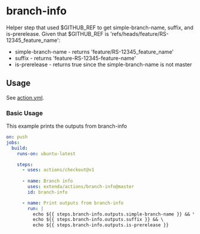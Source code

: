 # branch-info

Helper step that used $GITHUB_REF to get simple-branch-name, suffix, and is-prerelease.
Given that $GITHUB_REF is 'refs/heads/feature/RS-12345_feature_name':
 * simple-branch-name - returns 'feature/RS-12345_feature_name'
 * suffix - returns 'feature-RS-12345-feature-name'
 * is-prerelease - returns true since the simple-branch-name is not master

## Usage

See [action.yml](action.yml).

### Basic Usage

This example prints the outputs from branch-info

```yaml
on: push
jobs:
  build:
    runs-on: ubuntu-latest

    steps:
      - uses: actions/checkout@v1      
    
      - name: Branch info
        uses: extenda/actions/branch-info@master
        id: branch-info

      - name: Print outputs from branch-info
        run: |
          echo ${{ steps.branch-info.outputs.simple-branch-name }} && \
          echo ${{ steps.branch-info.outputs.suffix }} && \
          echo ${{ steps.branch-info.outputs.is-prerelease }}
```
